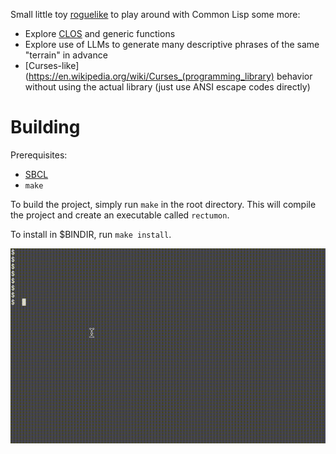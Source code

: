 Small little toy [roguelike](https://en.wikipedia.org/wiki/Roguelike) to play around with Common Lisp some more:

- Explore
  [CLOS](https://en.wikipedia.org/wiki/Common_Lisp_Object_System) and
  generic functions
- Explore use of LLMs to generate many descriptive phrases of the same
  "terrain" in advance
- [Curses-like](https://en.wikipedia.org/wiki/Curses_(programming_library)
  behavior without using the actual library (just use ANSI escape codes
  directly)

# Building

Prerequisites:

- [SBCL](https://en.wikipedia.org/wiki/Steel_Bank_Common_Lisp)
- `make`

To build the project, simply run `make` in the root directory. This will compile the project and create an executable called `rectumon`.

To install in $BINDIR, run `make install`.

![rectumon in action](https://github.com/eigenhombre/gifs/blob/master/gifs/rectumon1.gif)

